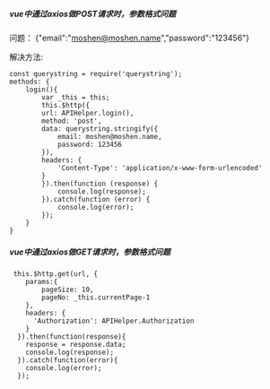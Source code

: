     
##### vue中通过axios做POST请求时，参数格式问题
 
问题： {"email":"moshen@moshen.name","password":"123456"}

解决方法:    

    const querystring = require('querystring');    
    methods: {    
        login(){    
            var _this = this;    
            this.$http({    
            url: APIHelper.login(),    
            method: 'post',    
            data: querystring.stringify({    
                email: moshen@moshen.name,    
                password: 123456    
            }),    
            headers: {    
                'Content-Type': 'application/x-www-form-urlencoded'
            }
            }).then(function (response) {    
                console.log(response);
            }).catch(function (error) {    
                console.log(error);    
            });    
        }    
    }

##### vue中通过axios做GET请求时，参数格式问题

     this.$http.get(url, {    
        params:{
            pageSize: 10,
            pageNo: _this.currentPage-1
        },
        headers: {
          'Authorization': APIHelper.Authorization
        }
      }).then(function(response){
        response = response.data;
        console.log(response);
      }).catch(function(error){
        console.log(error);
      });

